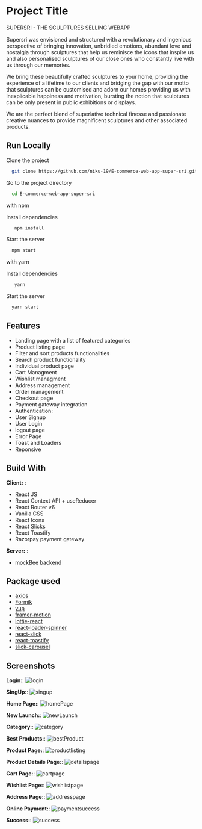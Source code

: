 # Project Title

SUPERSRI - THE SCULPTURES SELLING WEBAPP

Supersri was envisioned and structured with a revolutionary and ingenious perspective of bringing innovation, unbridled emotions, abundant love and nostalgia through sculptures that help us reminisce the icons that inspire us and also personalised sculptures of our close ones who constantly live with us through our memories.

We bring these beautifully crafted sculptures to your home, providing the experience of a lifetime to our clients and bridging the gap with our motto that sculptures can be customised and adorn our homes providing us with inexplicable happiness and motivation, bursting the notion that sculptures can be only present in public exhibitions or displays.

We are the perfect blend of superlative technical finesse and passionate creative nuances to provide magnificent sculptures and other associated products.

## Run Locally

Clone the project

```bash
  git clone https://github.com/niku-19/E-commerce-web-app-super-sri.git
```

Go to the project directory

```bash
  cd E-commerce-web-app-super-sri
```

with npm

Install dependencies

```bash
   npm install
```

Start the server

```bash
  npm start
```

with yarn

Install dependencies

```bash
   yarn
```

Start the server

```bash
  yarn start
```

## Features

- Landing page with a list of featured categories
- Product listing page
- Filter and sort products functionalities
- Search product functionality
- Individual product page
- Cart Managment
- Wishlist managment
- Address management
- Order management
- Checkout page
- Payment gateway integration
- Authentication:
- User Signup
- User Login
- logout page
- Error Page
- Toast and Loaders
- Reponsive

## Build With

**Client:** :

- React JS
- React Context API + useReducer
- React Router v6
- Vanilla CSS
- React Icons
- React Slicks
- React Toastify
- Razorpay payment gateway

**Server:** :

- mockBee backend

## Package used

- [axios](https://www.npmjs.com/package/axios)
- [Formik](https://yarnpkg.com/package/formik)
- [yup](https://yarnpkg.com/package/yup)
- [framer-motion](https://yarnpkg.com/package/framer-motion)
- [lottie-react](https://yarnpkg.com/package/lottie-react)
- [react-loader-spinner](https://yarnpkg.com/package/react-loader-spinner)
- [react-slick](https://yarnpkg.com/package/react-slick)
- [react-toastify](https://yarnpkg.com/package/react-toastify)
- [slick-carousel](https://yarnpkg.com/package/slick-carousel)

## Screenshots

**Login:**: ![login](https://github.com/niku-19/E-commerce-web-app-super-sri/assets/88980648/0d81bd4f-9df3-45ad-8df3-ed2e9b4ae73b)

**SingUp:**: ![singup](https://github.com/niku-19/E-commerce-web-app-super-sri/assets/88980648/d864a82e-261a-473d-ad47-2e5bf26ddfc7)

**Home Page:**: ![homePage](https://github.com/niku-19/E-commerce-web-app-super-sri/assets/88980648/f76d8990-ed10-4f77-aaaa-5fc87c04b813)

**New Launch:**: ![newLaunch](https://github.com/niku-19/E-commerce-web-app-super-sri/assets/88980648/4779a6ca-2125-48e8-9518-a1f2b020a45c)

**Category:**: ![category](https://github.com/niku-19/E-commerce-web-app-super-sri/assets/88980648/2fbd0a26-f010-4334-b33b-af865b4ac80b)

**Best Products:**: ![bestProduct](https://github.com/niku-19/E-commerce-web-app-super-sri/assets/88980648/1ff3a8b8-13e2-4058-8697-70922786353f)

**Product Page:**: ![productlisting](https://github.com/niku-19/E-commerce-web-app-super-sri/assets/88980648/4c95e260-f791-43bf-a4fc-4fd7f4801a92)

**Product Details Page:**: ![detailspage](https://github.com/niku-19/E-commerce-web-app-super-sri/assets/88980648/1a09db93-7320-428d-82c0-b893fc43f5ca)

**Cart Page:**: ![cartpage](https://github.com/niku-19/E-commerce-web-app-super-sri/assets/88980648/0ed559ca-c07d-41df-ab60-9c03b266a16d)

**Wishlist Page:**: ![wishlistpage](https://github.com/niku-19/E-commerce-web-app-super-sri/assets/88980648/631a97f9-8f83-4999-ae08-740acd1afdff)

**Address Page:**: ![addresspage](https://github.com/niku-19/E-commerce-web-app-super-sri/assets/88980648/96443bbc-b795-4581-880d-1ba1de157567)

**Online Payment:**: ![paymentsuccess](https://github.com/niku-19/E-commerce-web-app-super-sri/assets/88980648/2c35900e-d072-45dc-aaad-9cd92d39f9e8)

**Success:**: ![success](https://github.com/niku-19/E-commerce-web-app-super-sri/assets/88980648/df23b54b-3047-44a5-9524-d76cca06365b)
